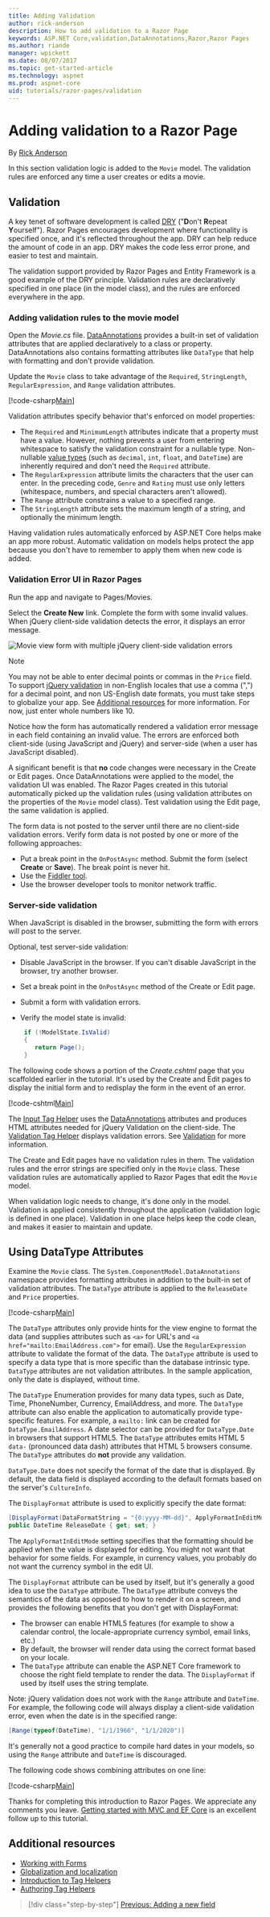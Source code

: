 ```yaml
---
title: Adding Validation
author: rick-anderson
description: How to add validation to a Razor Page
keywords: ASP.NET Core,validation,DataAnnotations,Razor,Razor Pages
ms.author: riande
manager: wpickett
ms.date: 08/07/2017
ms.topic: get-started-article
ms.technology: aspnet
ms.prod: aspnet-core
uid: tutorials/razor-pages/validation
---
```


# Adding validation to a Razor Page

By [Rick Anderson](https://twitter.com/RickAndMSFT)

In this section validation logic is added to the `Movie` model. The validation rules are enforced any time a user creates or edits a movie.

## Validation

A key tenet of software development is called [DRY](https://wikipedia.org/wiki/Don%27t_repeat_yourself) ("**D**on't **R**epeat **Y**ourself"). Razor Pages encourages development where functionality is specified once, and it's reflected throughout the app. DRY can help reduce the amount of code in an app. DRY makes the code less error prone, and easier to test and maintain.

The validation support provided by Razor Pages and Entity Framework is a good example of the DRY principle. Validation rules are declaratively specified in one place (in the model class), and the rules are enforced everywhere in the app.

### Adding validation rules to the movie model

Open the *Movie.cs* file. [DataAnnotations](https://docs.microsoft.com/aspnet/mvc/overview/older-versions/mvc-music-store/mvc-music-store-part-6) provides a built-in set of validation attributes that are applied declaratively to a class or property. DataAnnotations also contains formatting attributes like `DataType` that help with formatting and don't provide validation.

Update the `Movie` class to take advantage of the `Required`, `StringLength`, `RegularExpression`, and `Range` validation attributes.

[!code-csharp[Main](../../tutorials/first-mvc-app/start-mvc//sample/MvcMovie/Models/MovieDateRatingDA.cs?name=snippet1)]

Validation attributes specify behavior that's enforced on model properties:

* The `Required` and `MinimumLength` attributes indicate that a property must have a value. However, nothing prevents a user from entering whitespace to satisfy the validation constraint for a nullable type. Non-nullable [value types](https://docs.microsoft.com/dotnet/csharp/language-reference/keywords/value-types) (such as `decimal`, `int`, `float`, and `DateTime`) are inherently required and don't need the `Required` attribute.
* The `RegularExpression` attribute limits the characters that the user can enter. In the preceding code, `Genre` and `Rating` must use only letters (whitespace, numbers, and special characters aren't allowed).
* The `Range` attribute constrains a value to a specified range.
* The `StringLength` attribute sets the maximum length of a string, and optionally the minimum length. 

Having validation rules automatically enforced by ASP.NET Core helps make an app more robust. Automatic validation on models helps protect the app because you don't have to remember to apply them when new code is added.

### Validation Error UI in Razor Pages

Run the app and navigate to Pages/Movies.

Select the **Create New** link. Complete the form with some invalid values. When jQuery client-side validation detects the error, it displays an error message.

![Movie view form with multiple jQuery client-side validation errors](validation/_static/val.png)

> [!NOTE]
> You may not be able to enter decimal points or commas in the `Price` field. To support [jQuery validation](https://jqueryvalidation.org/) in non-English locales that use a comma (",") for a decimal point, and non US-English date formats, you must take steps to globalize your app. See [Additional resources](#additional-resources) for more information. For now, just enter whole numbers like 10.

Notice how the form has automatically rendered a validation error message in each field containing an invalid value. The errors are enforced both client-side (using JavaScript and jQuery) and server-side (when a user has JavaScript disabled).

A significant benefit is that **no** code changes were necessary in the Create  or Edit pages. Once DataAnnotations were applied to the model, the validation UI was enabled. The Razor Pages created in this tutorial automatically picked up the validation rules (using validation attributes on the properties of the `Movie` model class). Test validation using the Edit page, the same validation is applied.

The form data is not posted to the server until there are no client-side validation errors. Verify form data is not posted by one or more of the following approaches:

* Put a break point in the `OnPostAsync` method. Submit the form (select **Create** or **Save**). The break point is never hit.
* Use the [Fiddler tool](http://www.telerik.com/fiddler).
* Use the browser developer tools to monitor network traffic.

### Server-side validation

When JavaScript is disabled in the browser, submitting the form with errors will post to the server.

Optional, test server-side validation:

* Disable JavaScript in the browser. If you can't disable JavaScript in the browser, try another browser.
* Set a break point in the `OnPostAsync` method of the Create or Edit page.
* Submit a form with validation errors.
* Verify the model state is invalid:

  ```csharp
   if (!ModelState.IsValid)
   {
      return Page();
   }
  ```

The following code shows a portion of the *Create.cshtml* page that you scaffolded earlier in the tutorial. It's used by the Create and Edit pages to display the initial form and to redisplay the form in the event of an error.

[!code-cshtml[Main](razor-pages-start/sample/RazorPagesMovie/Pages/Movies/Create.cshtml?range=14-20)]

The [Input Tag Helper](xref:mvc/views/working-with-forms) uses the [DataAnnotations](https://docs.microsoft.com/aspnet/mvc/overview/older-versions/mvc-music-store/mvc-music-store-part-6) attributes and produces HTML attributes needed for jQuery Validation on the client-side. The [Validation Tag Helper](xref:mvc/views/working-with-forms#the-validation-tag-helpers) displays validation errors. See [Validation](xref:mvc/models/validation) for more information.

The Create and Edit pages have no validation rules in them. The validation rules and the error strings are specified only in the `Movie` class. These validation rules are automatically applied to Razor Pages that edit the `Movie` model.

When validation logic needs to change, it's done only in the model. Validation is applied consistently throughout the application (validation logic is defined in one place). Validation in one place helps keep the code clean, and makes it easier to maintain and update.

## Using DataType Attributes

Examine the `Movie` class. The `System.ComponentModel.DataAnnotations` namespace provides formatting attributes in addition to the built-in set of validation attributes. The `DataType` attribute is applied to the `ReleaseDate` and `Price` properties.

[!code-csharp[Main](razor-pages-start/sample/RazorPagesMovie/Models/MovieDateRatingDA.cs?highlight=2,6&name=snippet2)]

The `DataType` attributes only provide hints for the view engine to format the data (and supplies attributes such as `<a>` for URL's and `<a href="mailto:EmailAddress.com">` for email). Use the `RegularExpression` attribute to validate the format of the data. The `DataType` attribute is used to specify a data type that is more specific than the database intrinsic type. `DataType` attributes are not validation attributes. In the sample application, only the date is displayed, without time.

The `DataType` Enumeration provides for many data types, such as Date, Time, PhoneNumber, Currency, EmailAddress, and more. The `DataType` attribute can also enable the application to automatically provide type-specific features. For example, a `mailto:` link can be created for `DataType.EmailAddress`. A date selector can be provided for `DataType.Date` in browsers that support HTML5. The `DataType` attributes emits HTML 5 `data-` (pronounced data dash) attributes that HTML 5 browsers consume. The `DataType` attributes do **not** provide any validation.

`DataType.Date` does not specify the format of the date that is displayed. By default, the data field is displayed according to the default formats based on the server's `CultureInfo`.

The `DisplayFormat` attribute is used to explicitly specify the date format:

```csharp
[DisplayFormat(DataFormatString = "{0:yyyy-MM-dd}", ApplyFormatInEditMode = true)]
public DateTime ReleaseDate { get; set; }
```

The `ApplyFormatInEditMode` setting specifies that the formatting should be applied when the value is displayed for editing. You might not want that behavior for some fields. For example, in currency values, you probably do not want the currency symbol in the edit UI.

The `DisplayFormat` attribute can be used by itself, but it's generally a good idea to use the `DataType` attribute. The `DataType` attribute conveys the semantics of the data as opposed to how to render it on a screen, and provides the following benefits that you don't get with DisplayFormat:

* The browser can enable HTML5 features (for example to show a calendar control, the locale-appropriate currency symbol, email links, etc.)
* By default, the browser will render data using the correct format based on your locale.
* The `DataType` attribute can enable the ASP.NET Core framework to choose the right field template to render the data. The `DisplayFormat` if used by itself uses the string template.

Note: jQuery validation does not work with the `Range` attribute and `DateTime`. For example, the following code will always display a client-side validation error, even when the date is in the specified range:

```csharp
[Range(typeof(DateTime), "1/1/1966", "1/1/2020")]
   ```

It's generally not a good practice to compile hard dates in your models, so using the `Range` attribute and `DateTime` is discouraged.

The following code shows combining attributes on one line:

[!code-csharp[Main](razor-pages-start/sample/RazorPagesMovie/Models/MovieDateRatingDAmult.cs?name=snippet1)]

Thanks for completing this introduction to Razor Pages. We appreciate any comments you leave. [Getting started with MVC and EF Core](xref:data/ef-mvc/intro) is an excellent follow up to this tutorial.

## Additional resources

* [Working with Forms](xref:mvc/views/working-with-forms)
* [Globalization and localization](xref:fundamentals/localization)
* [Introduction to Tag Helpers](xref:mvc/views/tag-helpers/intro)
* [Authoring Tag Helpers](xref:mvc/views/tag-helpers/authoring)

>[!div class="step-by-step"]
[Previous: Adding a new field](xref:tutorials/razor-pages/new-field)
